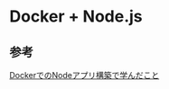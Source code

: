 # Docker + Node.js

## 参考

[DockerでのNodeアプリ構築で学んだこと][*1]


[*1]:http://postd.cc/lessons-building-node-app-docker/